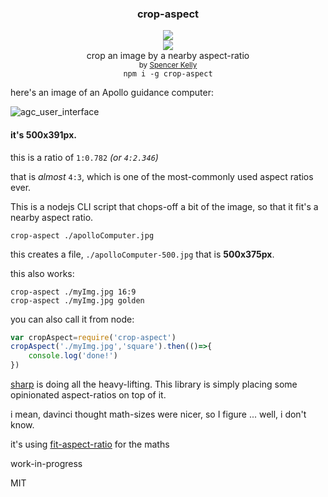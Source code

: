 <div align="center">
	<h3>crop-aspect</h3>
  <div>
    <img src="https://cloud.githubusercontent.com/assets/399657/23590290/ede73772-01aa-11e7-8915-181ef21027bc.png" />
  </div>
	<a href="https://npmjs.org/package/crop-aspect">
		<img src="https://img.shields.io/npm/v/crop-aspect.svg?style=flat-square" />
	</a>
	<div>crop an image by a nearby aspect-ratio</div>
  <sub>
    by
    <a href="http://spencermounta.in/">Spencer Kelly</a>
  </sub>
</div>

<div align="center">
  <code>npm i -g crop-aspect</code>
</div>

<p></p>

here's an image of an Apollo guidance computer:

![agc_user_interface](https://user-images.githubusercontent.com/399657/51630193-83f39b80-1f17-11e9-892e-9ecc1d072282.jpg)

#### it's **500x391px**.

this is a ratio of `1:0.782`  *(or `4:2.346`)*

that is *almost* `4:3`, which is one of the most-commonly used aspect ratios ever.

This is a nodejs CLI script that chops-off a bit of the image, so that it fit's a nearby aspect ratio.


```
crop-aspect ./apolloComputer.jpg
```

this creates a file, `./apolloComputer-500.jpg`
that is **500x375px**.

this also works:
```
crop-aspect ./myImg.jpg 16:9
crop-aspect ./myImg.jpg golden
```

you can also call it from node:
```js
var cropAspect=require('crop-aspect')
cropAspect('./myImg.jpg','square').then(()=>{
	console.log('done!')
})
```

[sharp](https://sharp.pixelplumbing.com) is doing all the heavy-lifting. This library is simply placing some opinionated aspect-ratios on top of it.

i mean, davinci thought math-sizes were nicer, so I figure ... well, i don't know.

it's using [fit-aspect-ratio](https://github.com/spencermountain/fit-aspect-ratio/) for the maths

work-in-progress

MIT
